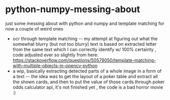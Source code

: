 # python-numpy-messing-about
just some messing about with python and numpy and template matching
for now a couple of weird ones
- ocr through template matching -- my attempt at figuring out what the somewhat blurry (but not too blurry) text is based on extracted letter from the same text which I can correctly identify w/ 100% certainty , code adjusted ever so slightly from here: https://stackoverflow.com/questions/50579050/template-matching-with-multiple-objects-in-opencv-python
- a wip, basically extracting detected parts of a whole image in a form of a text -- the idea was to get the layout of a poker table and extract all the shown cards, and then to put the value of those cards through poker odds calculator api, it's not finished yet , the code is a bad horror movie :)
